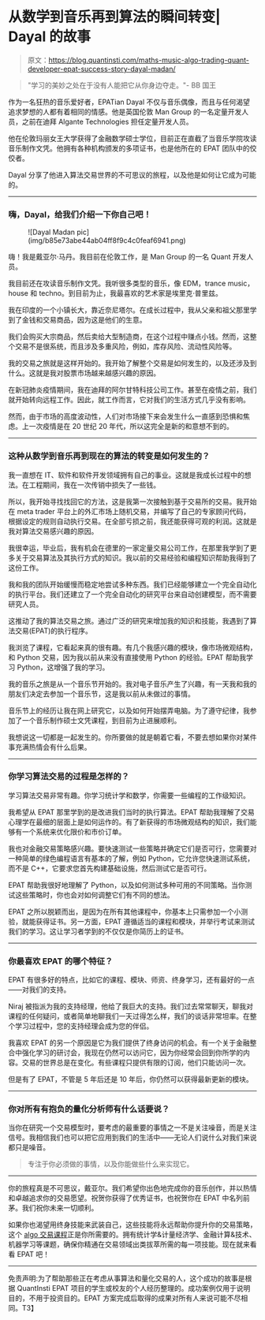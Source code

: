 # 从数学到音乐再到算法的瞬间转变| Dayal 的故事

> 原文：<https://blog.quantinsti.com/maths-music-algo-trading-quant-developer-epat-success-story-dayal-madan/>

> "学习的美妙之处在于没有人能把它从你身边夺走。"- BB 国王

作为一名狂热的音乐爱好者，EPATian Dayal 不仅与音乐偶像，而且与任何渴望追求梦想的人都有着相同的情感。他是英国伦敦 Man Group 的一名定量开发人员，之前在迪拜 Algante Technologies 担任定量开发人员。

他在伦敦玛丽女王大学获得了金融数学硕士学位，目前正在直截了当音乐学院攻读音乐制作文凭。他拥有各种机构颁发的多项证书，也是他所在的 EPAT 团队中的佼佼者。

Dayal 分享了他进入算法交易世界的不可思议的旅程，以及他是如何让它成为可能的。

* * *

### 嗨，Dayal，给我们介绍一下你自己吧！

<figure class="kg-card kg-image-card">![Dayal Madan pic](img/b85e73abe44ab04ff8f9c4c0feaf6941.png)</figure>

嗨！我是戴亚尔·马丹。我目前在伦敦工作，是 Man Group 的一名 Quant 开发人员。

我目前还在攻读音乐制作文凭。我听很多类型的音乐，像 EDM，trance music，house 和 techno。到目前为止，我最喜欢的艺术家是埃里克·普里兹。

我在印度的一个小镇长大，靠近奈尼塔尔。在成长过程中，我从父亲和祖父那里学到了金钱和交易商品，因为这是他们的生意。

我们会购买大宗商品，然后卖给大型制造商，在这个过程中赚点小钱。然而，这整个交易不是很系统，而且涉及多重风险，例如，库存风险、流动性风险等。

我的交易之旅就是这样开始的。我开始了解整个交易是如何发生的，以及还涉及到什么。这就是我对股票市场越来越感兴趣的原因。

在新冠肺炎疫情期间，我在迪拜的阿尔甘特科技公司工作。甚至在疫情之前，我们就开始转向远程工作。因此，就工作而言，它对我们的生活方式几乎没有影响。

然而，由于市场的高度波动性，人们对市场接下来会发生什么一直感到恐惧和焦虑。上一次疫情是在 20 世纪 20 年代，所以这完全是新的和意想不到的。

* * *

### 这种从数学到音乐再到现在的算法的转变是如何发生的？

我一直想在 IT、软件和软件开发领域拥有自己的事业。这就是我成长过程中的想法。在工程期间，我在一次传销中损失了一些钱。

所以，我开始寻找找回它的方法，这是我第一次接触到基于交易所的交易。我开始在 meta trader 平台上的外汇市场上随机交易，并编写了自己的专家顾问代码，根据设定的规则自动执行交易。在全部亏损之前，我还能获得可观的利润。这就是我对算法交易感兴趣的原因。

我很幸运，毕业后，我有机会在德里的一家定量交易公司工作，在那里我学到了更多关于交易算法及其执行方式的知识。我以前的交易经验和编程知识帮助我得到了这份工作。

我和我的团队开始缓慢而稳定地尝试多种东西。我们已经能够建立一个完全自动化的执行平台。我们还建立了一个完全自动化的研究平台来自动创建模型，而不需要研究人员。

这推动了我的算法交易之旅。通过广泛的研究来增加我的知识和技能，我遇到了算法交易(EPAT)的执行程序。

我浏览了课程，它看起来真的很有趣。有几个我感兴趣的模块，像市场微观结构，和 Python 交易，因为我以前从来没有直接使用 Python 的经验。EPAT 帮助我学习 Python，这增强了我的学习。

我的音乐之旅是从一个音乐节开始的。我对电子音乐产生了兴趣，有一天我和我的朋友们决定去参加一个音乐节，这是我以前从未做过的事情。

音乐节上的经历让我在网上研究它，以及如何开始摆弄电脑。为了遵守纪律，我参加了一个音乐制作硕士文凭课程，到目前为止进展顺利。

我想说这一切都是一起发生的。你所要做的就是朝着它看，不要去想如果你对某件事充满热情会有什么后果。

* * *

### 你学习算法交易的过程是怎样的？

学习算法交易非常有趣。你学习统计学和数学，你需要一些编程的工作级知识。

我希望从 EPAT 那里学到的是改进我们当时的执行算法。EPAT 帮助我理解了交易心理学在最细的层面上是如何运作的。有了新获得的市场微观结构的知识，我们能够有一个系统来优化限价和市价订单。

我也对金融交易策略感兴趣。要快速测试一些策略并确定它们是否可行，您需要对一种简单的绿色编程语言有基本的了解，例如 Python，它允许您快速测试系统，而不是 C++，它要求您首先构建基础设施，然后测试它是否可行。

EPAT 帮助我很好地理解了 Python，以及如何测试多种可用的不同策略。当你测试这些策略时，你也会对如何调整它们有不同的想法。

EPAT 之所以脱颖而出，是因为在所有其他课程中，你基本上只需参加一个小测验，就能获得证书。另一方面，EPAT 遵循适当的课程和模块，并举行考试来测试我们的学习。这让学习者学到的不仅仅是你简历上的证书。

* * *

### 你最喜欢 EPAT 的哪个特征？

EPAT 有很多好的特点，比如它的课程、模块、师资、终身学习，还有最好的一点——对我们的支持。

Niraj 被指派为我的支持经理，他给了我巨大的支持。我们过去常常聊天，聊我对课程的任何疑问，或者简单地聊我们一天过得怎么样，我们的谈话非常坦率。在整个学习过程中，您的支持经理会成为您的伴侣。

我喜欢 EPAT 的另一个原因是它为我们提供了终身访问的机会。有一个关于金融整合中强化学习的研讨会，我现在仍然可以访问它，因为你经常会回到你所学的内容。交易的世界总是在变化。有些课程只提供有限的订阅，他们只能访问一次。

但是有了 EPAT，不管是 5 年后还是 10 年后，你仍然可以获得最新更新的模块。

* * *

### 你对所有有抱负的量化分析师有什么话要说？

当你在研究一个交易模型时，要考虑的最重要的事情之一不是关注噪音，而是关注信号。我相信我们也可以把它应用到我们的生活中——无论人们说什么对我们来说都只是噪音。

> 专注于你必须做的事情，以及你能做些什么来实现它。

* * *

你的旅程真是不可思议，戴亚尔。我们希望你出色地完成你的音乐创作，并以热情和卓越追求你的交易愿望。祝贺你获得了优秀证书，也祝贺你在 EPAT 中名列前茅。我们祝你未来一切顺利。

如果你也渴望用终身技能来武装自己，这些技能将永远帮助你提升你的交易策略，这个 [algo 交易课程](https://www.quantinsti.com/epat)正是你所需要的。拥有统计学&计量经济学、金融计算&技术、机器学习等课题，确保你精通在交易领域出类拔萃所需的每一项技能。现在就来看看 EPAT 吧！

* * *

免责声明:为了帮助那些正在考虑从事算法和量化交易的人，这个成功的故事是根据 QuantInsti EPAT 项目的学生或校友的个人经历整理的。成功案例仅用于说明目的，不用于投资目的。EPAT 方案完成后取得的成果对所有人来说可能不尽相同。T3】
